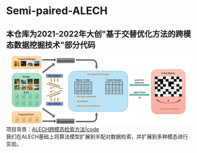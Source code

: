 # Semi-paired-ALECH          
## 本仓库为2021-2022年大创"基于交替优化方法的跨模态数据挖掘技术"部分代码        
![](\图片1.png)
项目背景：[ALECH跨模态检索方法](http://doi.org/10.1109/TKDE.2021.3102119)|[code](https://github.com/czhangnju/ALECH)        
我们在ALECH基础上将算法模型扩展到半配对数据检索，并扩展到多种模态进行实验。       
